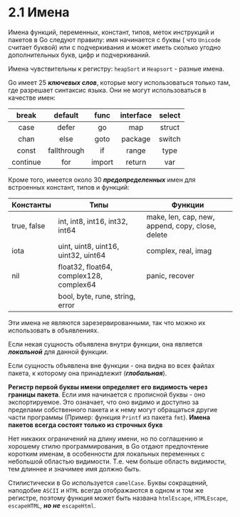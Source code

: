 # 2.1 Имена

Имена функций, переменных, констант, типов, меток инструкций и пакетов в Go следуют правилу: имя начинается с буквы (
что `Unicode` считает буквой) или с подчеркивания и может иметь сколько угодно дополнительных букв, цифр и
подчеркиваний.

Имена чувствительны к регистру: `heapSort` и `Heapsort` - разные имена.

Go имеет 25 **_ключевых слов_**, которые могу использоваться только там, где разрешает синтаксис языка. Они не могут
использоваться в качестве имен:

|  break   |   default   |  func  | interface | select |
|:--------:|:-----------:|:------:|:---------:|:------:|
|   case   |    defer    |   go   |    map    | struct |
|   chan   |    else     |  goto  |  package  | switch |
|  const   | fallthrough |   if   |   range   |  type  |
| continue |     for     | import |  return   |  var   |

Кроме того, имеется около 30 **_предопределенных_** имен для встроенных констант, типов и функций:

| Константы   | Типы                                    | Функции                                          |
|-------------|-----------------------------------------|--------------------------------------------------|
| true, false | int, int8, int16, int32, int64          | make, len, cap, new, append, copy, close, delete |
| iota        | uint, uint8, uint16, uint32, uint64     | complex, real, imag                              |
| nil         | float32, float64, complex128, complex64 | panic, recover                                   |
|             | bool, byte, rune, string, error         |                                                  |

Эти имена не являются зарезервированными, так что можно их использовать в объявлениях.

Если некая сущность объявлена внутри функции, она является **_локальной_** для данной функции.

Если сущность объявлена вне функции - она видна во всех файлах пакета, к которому она принадлежит (**_глобальная_**).

**Регистр первой буквы имени определяет его видимость через границы пакета**. Если имя начинается с прописной буквы -
оно экспортируемое. Это означает, что оно видимо и доступно за пределами собственного пакета и к нему могут обращаться
другие части программы (Пример: функция `Printf` из пакета `fmt`).
**Имена пакетов всегда состоят только из строчных букв**

Нет никаких ограничений на длину имени, но по соглашению и хорошему стилю программирования, в Go отдают предпочтение
коротким именам, в особенности для локальных переменных с небольшой областью видимости.
Т.е. чем больше область видимости, тем длиннее и значимее имя должно быть.

Стилистически в Go используется `camelCase`. Буквы сокращений, наподобие `ASCII` и `HTML` всегда отображаются в одном и
том же регистре, поэтому функция может быть названа `htmlEscape`, `HTMLEscape`, `escapeHTML`, **_но не_** `escapeHtml`.
